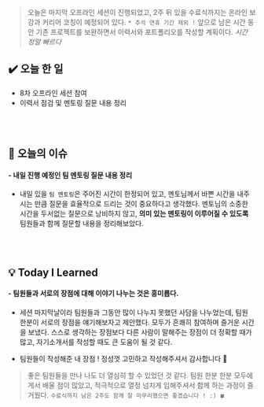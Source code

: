<blockquote>
<p>오늘은 마지막 오프라인 세션이 진행되었고,
2주 뒤 있을 수료식까지는 온라인 보강과 커리어 코칭이 예정되어 있다. <code>* 추석 연휴 기간 제외 !</code>
앞으로 남은 시간 동안 기존 프로젝트를 보완하면서 이력서와 포트폴리오를 작성할 계획이다.
<em>시간 정말 빠르다</em></p>
</blockquote>
<h2 id="✔️-오늘-한-일">✔️ 오늘 한 일</h2>
<ul>
<li>8차 오프라인 세션 참여</li>
<li>이력서 점검 및 멘토링 질문 내용 정리</li>
</ul>
<br />
<br />

<h2 id="👀-오늘의-이슈">👀 오늘의 이슈</h2>
<h4 id="--내일-진행-예정인-팀-멘토링-질문-내용-정리">- 내일 진행 예정인 팀 멘토링 질문 내용 정리</h4>
<ul>
<li>내일 있을 <code>팀 멘토링</code>은 주어진 시간이 한정되어 있고, 멘토님께서 바쁜 시간을 내주시는 만큼 질문을 효율적으로 드리는 것이 중요하다고 생각했다.
멘토님의 소중한 시간을 두서없는 질문으로 낭비하지 않고, <strong>의미 있는 멘토링이 이루어질 수 있도록</strong> 팀원들과 함께 질문할 내용을 정리해보았다.</li>
</ul>
<br />
<br />

<h2 id="💡-today-i-learned">💡 Today I Learned</h2>
<h4 id="--팀원들과-서로의-장점에-대해-이야기-나누는-것은-흥미롭다">- 팀원들과 서로의 장점에 대해 이야기 나누는 것은 흥미롭다.</h4>
<ul>
<li>세션 마지막날이라 팀원들과 그동안 많이 나누지 못했던 사담을 나누었는데, 팀원 한분이 서로의 장점을 얘기해보자고 제안했다. 모두가 흔쾌히 참여하며 즐거운 시간을 보냈다. 스스로 생각하는 장점보다 다른 사람이 말해주는 장점이 더 정확할 때가 많고, 자기소개서를 작성할 때도 큰 도움이 될 것 같다.</li>
</ul>
<ul>
<li>팀원들이 작성해준 내 장점 ! 정성껏 고민하고 작성해주셔서 감사합니다 🤗
<img alt="" src="https://velog.velcdn.com/images/ryuneng2/post/a68c8d04-222a-4a7b-a528-63b2eea1fe5b/image.png" /></li>
</ul>
<blockquote>
<p>좋은 팀원들을 만나 나도 더 열심히 할 수 있었던 것 같다.
팀원 한분 한분 모두에게서 배울 점이 많았고, 적극적으로 열정 넘치게 임해주셔서 함께 하는 과정이 즐거웠다.
<code>수료식까지 남은 2주도 함께 잘 마무리했으면 좋겠습니다 ! :) 🍀</code></p>
</blockquote>